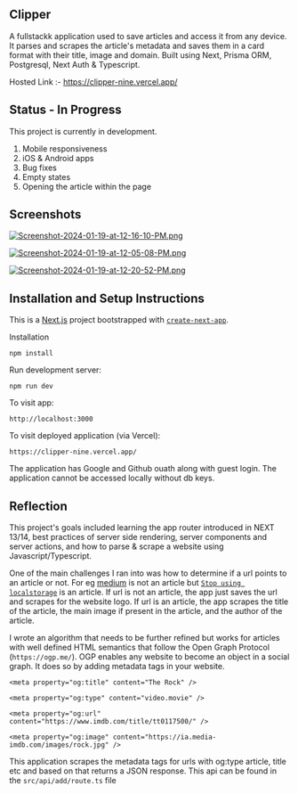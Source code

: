 ## Clipper

A fullstackk application used to save articles and access it from any device. It parses and scrapes the article's metadata and saves them in a card format with their title, image and domain.
Built using Next, Prisma ORM, Postgresql, Next Auth & Typescript.

Hosted Link :- https://clipper-nine.vercel.app/


## Status - In Progress

This project is currently in development.
  1. Mobile responsiveness
  2. iOS & Android apps
  3. Bug fixes
  4. Empty states
  5. Opening the article within the page

## Screenshots

[![Screenshot-2024-01-19-at-12-16-10-PM.png](https://i.postimg.cc/2y3Hd1W3/Screenshot-2024-01-19-at-12-16-10-PM.png)](https://postimg.cc/SYF7kNDp)

[![Screenshot-2024-01-19-at-12-05-08-PM.png](https://i.postimg.cc/63NsWLDw/Screenshot-2024-01-19-at-12-05-08-PM.png)](https://postimg.cc/5HpKpv4k)

[![Screenshot-2024-01-19-at-12-20-52-PM.png](https://i.postimg.cc/Dy3FgG6t/Screenshot-2024-01-19-at-12-20-52-PM.png)](https://postimg.cc/pyCgVpgZ)

## Installation and Setup Instructions

This is a [Next.js](https://nextjs.org/) project bootstrapped with [`create-next-app`](https://github.com/vercel/next.js/tree/canary/packages/create-next-app).

Installation

`npm install`

Run development server:

`npm run dev`

To visit app:

`http://localhost:3000`

To visit deployed application (via Vercel):

`https://clipper-nine.vercel.app/`

The application has Google and Github ouath along with guest login. The application cannot be accessed locally without db keys.

## Reflection

This project's goals included learning the app router introduced in NEXT 13/14, best practices of server side rendering, server components and server actions, and how to parse & scrape
a website using Javascript/Typescript.

One of the main challenges I ran into was how to determine if a url points to an article or not.
For eg [medium](https://medium.com/) is not an article but  [`Stop using localstorage`](https://medium.com/@julienetienne/stop-using-localstorage-64a6d6805da8) is an article.
If url is not an article, the app just saves the url and scrapes for the website logo.
If url is an article, the app scrapes the title of the article, the main image if present in the article, and the author of the article.

I wrote an algorithm that needs to be further refined but works for articles with well defined HTML semantics that follow the Open Graph Protocol (`https://ogp.me/`). 
OGP enables any website to become an object in a social graph. It does so by adding metadata tags in your website.

`<meta property="og:title" content="The Rock" />`

`<meta property="og:type" content="video.movie" />`

`<meta property="og:url" content="https://www.imdb.com/title/tt0117500/" />`

`<meta property="og:image" content="https://ia.media-imdb.com/images/rock.jpg" />`

This application scrapes the metadata tags for urls with og:type article, title etc and based on that returns a JSON response. This api can be found in the `src/api/add/route.ts` file

